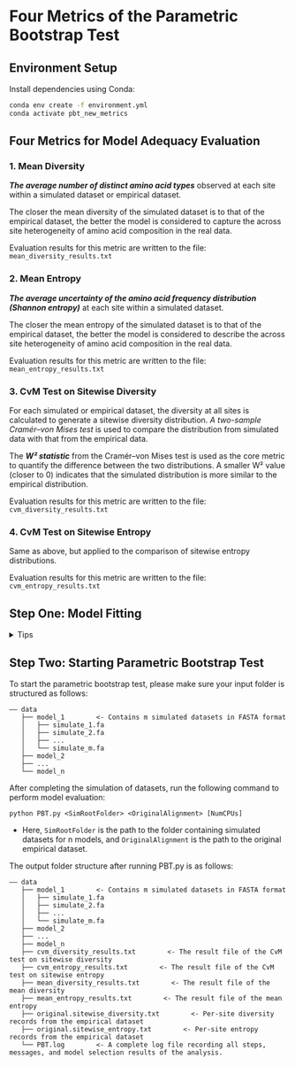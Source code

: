 # Four Metrics of the Parametric Bootstrap Test

## Environment Setup

Install dependencies using Conda:

```bash
conda env create -f environment.yml
conda activate pbt_new_metrics
```

## Four Metrics for Model Adequacy Evaluation

### 1. Mean Diversity

***The average number of distinct amino acid types*** observed at each site within a simulated dataset or empirical dataset.
 
The closer the mean diversity of the simulated dataset is to that of the empirical dataset, the better the model is considered to capture the across site heterogeneity of amino acid composition in the real data.

Evaluation results for this metric are written to the file: `mean_diversity_results.txt`

### 2. Mean Entropy

***The average uncertainty of the amino acid frequency distribution (Shannon entropy)*** at each site within a simulated dataset.

The closer the mean entropy of the simulated dataset is to that of the empirical dataset, the better the model is considered to describe the across site heterogeneity of amino acid composition in the real data.

Evaluation results for this metric are written to the file: `mean_entropy_results.txt`

### 3. CvM Test on Sitewise Diversity

For each simulated or empirical dataset, the diversity at all sites is calculated to generate a sitewise diversity distribution. *A two-sample Cramér–von Mises test* is used to compare the distribution from simulated data with that from the empirical data.

The ***W² statistic*** from the Cramér–von Mises test is used as the core metric to quantify the difference between the two distributions. A smaller W² value (closer to 0) indicates that the simulated distribution is more similar to the empirical distribution.

Evaluation results for this metric are written to the file: `cvm_diversity_results.txt`

### 4. CvM Test on Sitewise Entropy

Same as above, but applied to the comparison of sitewise entropy distributions.

Evaluation results for this metric are written to the file: `cvm_entropy_results.txt`

## Step One: Model Fitting

<details>
<summary> Tips</summary>

For more details, please refer to the `data/tutorial.pdf` file.
</details>


## Step Two: Starting Parametric Bootstrap Test

To start the parametric bootstrap test, please make sure your input folder is structured as follows:

```
—— data
   ├── model_1        <- Contains m simulated datasets in FASTA format
   │   ├── simulate_1.fa
   │   ├── simulate_2.fa
   │   ├── ...
   │   └── simulate_m.fa
   ├── model_2
   ├── ...
   └── model_n
```

After completing the simulation of datasets, run the following command to perform model evaluation:

```
python PBT.py <SimRootFolder> <OriginalAlignment> [NumCPUs]
```
- Here, `SimRootFolder` is the path to the folder containing simulated datasets for n models, and `OriginalAlignment` is the path to the original empirical dataset.

The output folder structure after running PBT.py is as follows:

```
—— data
   ├── model_1        <- Contains m simulated datasets in FASTA format
   │   ├── simulate_1.fa
   │   ├── simulate_2.fa
   │   ├── ...
   │   └── simulate_m.fa
   ├── model_2
   ├── ...
   ├── model_n
   ├── cvm_diversity_results.txt        <- The result file of the CvM test on sitewise diversity
   ├── cvm_entropy_results.txt        <- The result file of the CvM test on sitewise entropy
   ├── mean_diversity_results.txt        <- The result file of the mean diversity
   ├── mean_entropy_results.txt        <- The result file of the mean entropy
   ├── original.sitewise_diversity.txt        <- Per-site diversity records from the empirical dataset
   ├── original.sitewise_entropy.txt        <- Per-site entropy records from the empirical dataset
   └── PBT.log        <- A complete log file recording all steps, messages, and model selection results of the analysis.
```